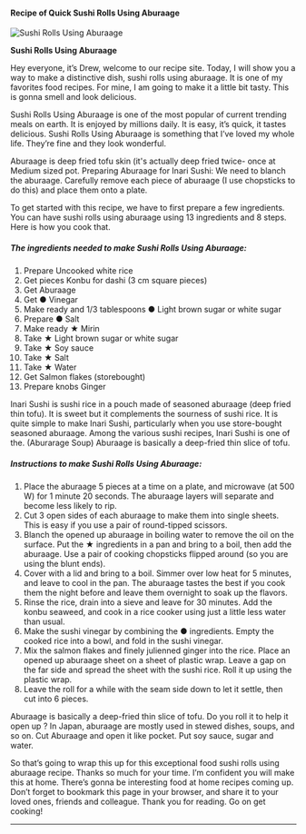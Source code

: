             

#### Recipe of Quick Sushi Rolls Using Aburaage

![Sushi Rolls Using Aburaage](https://img-global.cpcdn.com/recipes/5102131913687040/751x532cq70/sushi-rolls-using-aburaage-recipe-main-photo.jpg)

**Sushi Rolls Using Aburaage**

Hey everyone, it’s Drew, welcome to our recipe site. Today, I will show you a way to make a distinctive dish, sushi rolls using aburaage. It is one of my favorites food recipes. For mine, I am going to make it a little bit tasty. This is gonna smell and look delicious.

Sushi Rolls Using Aburaage is one of the most popular of current trending meals on earth. It is enjoyed by millions daily. It is easy, it’s quick, it tastes delicious. Sushi Rolls Using Aburaage is something that I’ve loved my whole life. They’re fine and they look wonderful.

Aburaage is deep fried tofu skin (it's actually deep fried twice- once at Medium sized pot. Preparing Aburaage for Inari Sushi: We need to blanch the aburaage. Carefully remove each piece of aburaage (I use chopsticks to do this) and place them onto a plate.

To get started with this recipe, we have to first prepare a few ingredients. You can have sushi rolls using aburaage using 13 ingredients and 8 steps. Here is how you cook that.

##### The ingredients needed to make Sushi Rolls Using Aburaage:

1.  Prepare Uncooked white rice
2.  Get pieces Konbu for dashi (3 cm square pieces)
3.  Get Aburaage
4.  Get ● Vinegar
5.  Make ready and 1/3 tablespoons ● Light brown sugar or white sugar
6.  Prepare ● Salt
7.  Make ready ★ Mirin
8.  Take ★ Light brown sugar or white sugar
9.  Take ★ Soy sauce
10.  Take ★ Salt
11.  Take ★ Water
12.  Get Salmon flakes (storebought)
13.  Prepare knobs Ginger

Inari Sushi is sushi rice in a pouch made of seasoned aburaage (deep fried thin tofu). It is sweet but it complements the sourness of sushi rice. It is quite simple to make Inari Sushi, particularly when you use store-bought seasoned aburaage. Among the various sushi recipes, Inari Sushi is one of the. (Aburarage Soup) Aburaage is basically a deep-fried thin slice of tofu.

##### Instructions to make Sushi Rolls Using Aburaage:

1.  Place the aburaage 5 pieces at a time on a plate, and microwave (at 500 W) for 1 minute 20 seconds. The aburaage layers will separate and become less likely to rip.
2.  Cut 3 open sides of each aburaage to make them into single sheets. This is easy if you use a pair of round-tipped scissors.
3.  Blanch the opened up aburaage in boiling water to remove the oil on the surface. Put the ★ ingredients in a pan and bring to a boil, then add the aburaage. Use a pair of cooking chopsticks flipped around (so you are using the blunt ends).
4.  Cover with a lid and bring to a boil. Simmer over low heat for 5 minutes, and leave to cool in the pan. The aburaage tastes the best if you cook them the night before and leave them overnight to soak up the flavors.
5.  Rinse the rice, drain into a sieve and leave for 30 minutes. Add the konbu seaweed, and cook in a rice cooker using just a little less water than usual.
6.  Make the sushi vinegar by combining the ● ingredients. Empty the cooked rice into a bowl, and fold in the sushi vinegar.
7.  Mix the salmon flakes and finely julienned ginger into the rice. Place an opened up aburaage sheet on a sheet of plastic wrap. Leave a gap on the far side and spread the sheet with the sushi rice. Roll it up using the plastic wrap.
8.  Leave the roll for a while with the seam side down to let it settle, then cut into 6 pieces.

Aburaage is basically a deep-fried thin slice of tofu. Do you roll it to help it open up ? In Japan, aburaage are mostly used in stewed dishes, soups, and so on. Cut Aburaage and open it like pocket. Put soy sauce, sugar and water.

So that’s going to wrap this up for this exceptional food sushi rolls using aburaage recipe. Thanks so much for your time. I’m confident you will make this at home. There’s gonna be interesting food at home recipes coming up. Don’t forget to bookmark this page in your browser, and share it to your loved ones, friends and colleague. Thank you for reading. Go on get cooking!

* * *